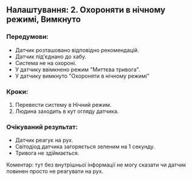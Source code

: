 ## Налаштування: 2. Охороняти в нічному режимі, Вимкнуто

### Передумови:
 - Датчик розташовано відповідно рекомендацій.
 - Датчик під'єднано до хабу.
 - Система не на охороні.
 - У датчику ввімкнено режим "Миттєва тривога".
 - У датчику вимкнуто "Охороняти в нічному режимі"

### Кроки:
1. Перевести систему в Нічний режим.
2. Людина заходить в кут огляду датчика.

### Очікуваний результат:
- Датчик реагує на рух.
- Світодіод датчика загоряється зеленим на 1 секунду.
- Тривога не здіймається.

Коментар: тут без внутрішньої інформації не могу сказати чи датчик повинен просто не реагувати на рух.
